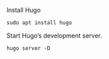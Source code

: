 Install Hugo

```
sudo apt install hugo
```

Start Hugo’s development server.

```
hugo server -D
```
